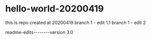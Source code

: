 # hello-world-20200419
this is repo created at 20200419
branch 1 - edit 1.1
branch 1 - edit 2

readme-edits--------version 3.0
